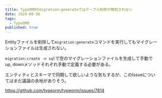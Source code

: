 ```yaml
---
title: TypeORMのmigration:generateではテーブル削除が検知されない
date: 2024-08-30
tags:
  - TypeORM
published: true
---
```

Entityファイルを削除して`migration:generate`コマンドを実行してもマイグレーションファイルは生成されない。

`migration:create -n sql`で空のマイグレーションファイルを生成して手動でup, downメソッドそれぞれ手動で定義する必要がある。

エンティティとスキーマで同期して欲しいような気もするが、このIssueについてはまだ議論の余地がありそう。

https://github.com/typeorm/typeorm/issues/7814
